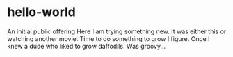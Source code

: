 # hello-world
An initial public offering
Here I am trying something new. It was either this or watching another movie. Time to do something to grow I figure.
Once I knew a dude who liked to grow daffodils. Was groovy...
